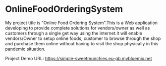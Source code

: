 # OnlineFoodOrderingSystem
My project title is "Online Food Ordering System".This is a Web application developing to provide complete solutions for vendors/owner as well as customers through a single get way using the internet.It will enable vendors/Owner to setup online foods, customer to browse through the shop and purchase them online without having to visit the shop physically in this pandemic situation.

Project Demo URL: https://simple-sweetmunchies.eu-gb.mybluemix.net
